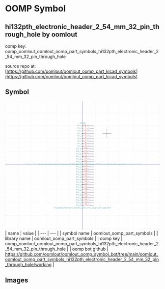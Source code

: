 # OOMP Symbol  
## hi132pth_electronic_header_2_54_mm_32_pin_through_hole  by oomlout  
  
oomp key: oomp_oomlout_oomlout_oomp_part_symbols_hi132pth_electronic_header_2_54_mm_32_pin_through_hole  
  
source repo at: [https://github.com/oomlout/oomlout_oomp_part_kicad_symbols](https://github.com/oomlout/oomlout_oomp_part_kicad_symbols)  
## Symbol  
  
[![working.png](working_600.png)](working.png)  
| name | value | 
| --- | --- | 
| symbol name | oomlout_oomp_part_symbols | 
| library name | oomlout_oomp_part_symbols | 
| oomp key | oomp_oomlout_oomlout_oomp_part_symbols_hi132pth_electronic_header_2_54_mm_32_pin_through_hole | 
| oomp bot github | https://github.com/oomlout/oomlout_oomp_symbol_bot/tree/main/oomlout_oomlout_oomp_part_symbols_hi132pth_electronic_header_2_54_mm_32_pin_through_hole/working | 
## Images  
